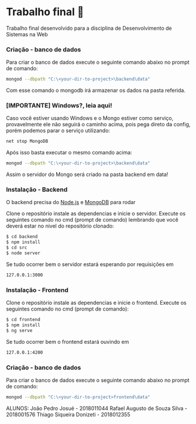 # Trabalho final 🚀


Trabalho final desenvolvido para a disciplina de Desenvolvimento de Sistemas na Web

### Criação - banco de dados
Para criar o banco de dados execute o seguinte comando abaixo no prompt de comando:
```sh
mongod --dbpath "C:\<your-dir-to-project>\backend\data"
```
Com esse comando o mongodb irá armazenar os dados na pasta referida.

<h3>[IMPORTANTE] Windows?, leia aqui!</h5>

Caso você estiver usando Windows e o Mongo estiver como serviço, provavelmente ele não seguirá o caminho acima, pois pega direto da config, porém podemos parar o serviço utilizando:
```sh
net stop MongoDB
```

Após isso basta executar o mesmo comando acima:
```sh
mongod --dbpath "C:\<your-dir-to-project>\backend\data"
```
Assim o servidor do Mongo será criado na pasta backend em data!

### Instalação - Backend

O backend precisa do [Node.js](https://nodejs.org) e [MongoDB](https://docs.mongodb.com/manual/installation/) para rodar

Clone o repositório instale as dependencias e inicie o servidor.
Execute os seguintes comando no cmd (prompt de comando) lembrando que você deverá estar no nivel do repositório clonado:

```sh
$ cd backend
$ npm install
$ cd src
$ node server
```

Se tudo ocorrer bem o servidor estará esperando por requisições em
```sh
127.0.0.1:3000
```
### Instalação - Frontend


Clone o repositório instale as dependencias e inicie o frontend.
Execute os seguintes comando no cmd (prompt de comando):
```sh
$ cd frontend
$ npm install
$ ng serve
```

Se tudo ocorrer bem o frontend estará ouvindo em
```sh
127.0.0.1:4200
```

### Criação - banco de dados
Para criar o banco de dados execute o seguinte comando abaixo no prompt de comando:
```sh
mongod --dbpath "C:\<your-dir-to-project>frontend\data"
```


ALUNOS:
João Pedro Josué - 2018011044
Rafael Augusto de Souza Silva - 2018001576
Thiago Siqueira Donizeti - 2018012355
